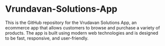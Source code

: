 # Vrundavan-Solutions-App
This is the GitHub repository for the Vrudavan Solutions App, an ecommerce app that allows customers to browse and purchase a variety of products. The app is built using modern web technologies and is designed to be fast, responsive, and user-friendly.
